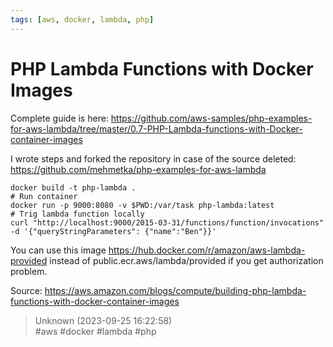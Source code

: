```yaml
---
tags: [aws, docker, lambda, php]
---
```


# PHP Lambda Functions with Docker Images

Complete guide is here: https://github.com/aws-samples/php-examples-for-aws-lambda/tree/master/0.7-PHP-Lambda-functions-with-Docker-container-images

I wrote steps and forked the repository in case of the source deleted: https://github.com/mehmetka/php-examples-for-aws-lambda

```  
docker build -t php-lambda .
# Run container  
docker run -p 9000:8080 -v $PWD:/var/task php-lambda:latest
# Trig lambda function locally  
curl "http://localhost:9000/2015-03-31/functions/function/invocations" -d '{"queryStringParameters": {"name":"Ben"}}'  
```

You can use this image https://hub.docker.com/r/amazon/aws-lambda-provided instead of public.ecr.aws/lambda/provided if you get authorization problem.

Source: https://aws.amazon.com/blogs/compute/building-php-lambda-functions-with-docker-container-images  

> Unknown (2023-09-25 16:22:58)  
> #aws #docker #lambda #php


